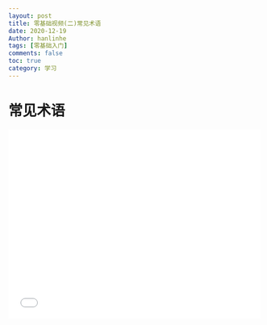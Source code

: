 ```yaml
---
layout: post
title: 零基础视频(二)常见术语
date: 2020-12-19
Author: hanlinhe 
tags: [零基础入门]
comments: false
toc: true
category: 学习
---
```


#  常见术语

<iframe src='//player.bilibili.com/player.html?aid=82429174&bvid=BV1ZJ411V7Vi&cid=141034101&page=2' width='500' height='375' frameborder='0' style='overflow:auto' allowfullscreen="true"></iframe>

